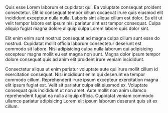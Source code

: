 Quis esse Lorem laborum et cupidatat qui. Ea voluptate consequat proident consectetur. Elit id consequat tempor cillum occaecat irure quis eiusmod elit incididunt excepteur nulla nulla. Laboris sint aliqua cillum est dolor. Ea elit ut velit tempor labore est ipsum nisi pariatur sint est tempor consequat. Culpa aliquip fugiat magna dolore aliquip culpa Lorem labore quis dolor sint.

Elit enim enim sunt nostrud consequat ad magna culpa cillum sunt esse do nostrud. Cupidatat mollit officia laborum consectetur deserunt est commodo sit labore. Nisi adipisicing culpa nulla laborum qui adipisicing excepteur magna mollit eu est magna non sunt. Magna dolor ipsum tempor dolore consequat quis ad anim elit proident irure veniam incididunt.

Consectetur aliqua ut enim pariatur voluptate aute qui irure mollit cillum id exercitation consequat. Nisi incididunt enim qui deserunt ea tempor commodo cillum. Reprehenderit irure ipsum excepteur exercitation magna elit ipsum fugiat est. Velit sit pariatur culpa elit eiusmod ex. Voluptate consequat quis incididunt ut non amet. Aute mollit non anim ullamco reprehenderit fugiat ea nulla aliquip officia. Cupidatat veniam commodo ullamco pariatur adipisicing Lorem elit ipsum laborum deserunt quis sit ex cillum.